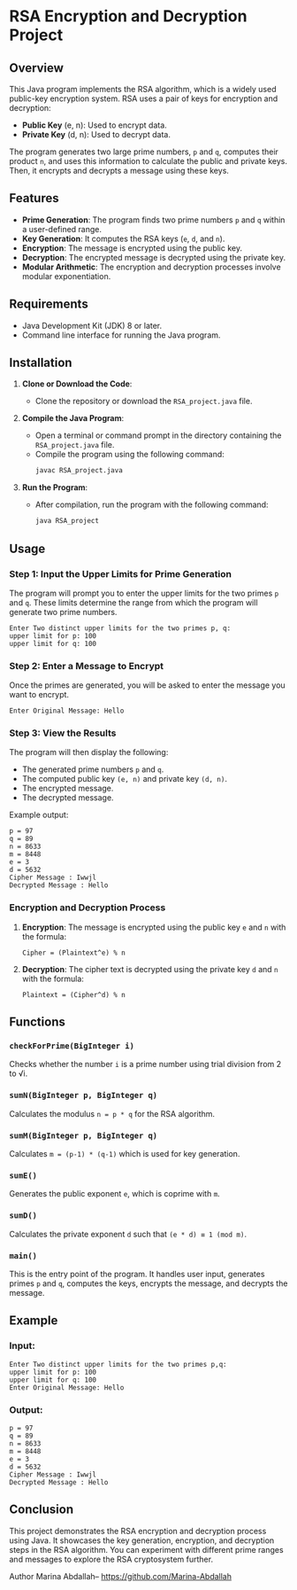 # RSA Encryption and Decryption Project

## Overview
This Java program implements the RSA algorithm, which is a widely used public-key encryption system. RSA uses a pair of keys for encryption and decryption:
- **Public Key** (e, n): Used to encrypt data.
- **Private Key** (d, n): Used to decrypt data.

The program generates two large prime numbers, `p` and `q`, computes their product `n`, and uses this information to calculate the public and private keys. Then, it encrypts and decrypts a message using these keys.

## Features
- **Prime Generation**: The program finds two prime numbers `p` and `q` within a user-defined range.
- **Key Generation**: It computes the RSA keys (`e`, `d`, and `n`).
- **Encryption**: The message is encrypted using the public key.
- **Decryption**: The encrypted message is decrypted using the private key.
- **Modular Arithmetic**: The encryption and decryption processes involve modular exponentiation.

## Requirements
- Java Development Kit (JDK) 8 or later.
- Command line interface for running the Java program.

## Installation
1. **Clone or Download the Code**:
   - Clone the repository or download the `RSA_project.java` file.

2. **Compile the Java Program**:
   - Open a terminal or command prompt in the directory containing the `RSA_project.java` file.
   - Compile the program using the following command:
     ```bash
     javac RSA_project.java
     ```

3. **Run the Program**:
   - After compilation, run the program with the following command:
     ```bash
     java RSA_project
     ```

## Usage

### Step 1: Input the Upper Limits for Prime Generation
The program will prompt you to enter the upper limits for the two primes `p` and `q`. These limits determine the range from which the program will generate two prime numbers.

```text
Enter Two distinct upper limits for the two primes p, q:
upper limit for p: 100
upper limit for q: 100
```

### Step 2: Enter a Message to Encrypt
Once the primes are generated, you will be asked to enter the message you want to encrypt.

```text
Enter Original Message: Hello
```

### Step 3: View the Results
The program will then display the following:
- The generated prime numbers `p` and `q`.
- The computed public key `(e, n)` and private key `(d, n)`.
- The encrypted message.
- The decrypted message.

Example output:

```text
p = 97
q = 89
n = 8633
m = 8448
e = 3
d = 5632
Cipher Message : Iwwjl
Decrypted Message : Hello
```

### Encryption and Decryption Process
1. **Encryption**: The message is encrypted using the public key `e` and `n` with the formula:
   ```text
   Cipher = (Plaintext^e) % n
   ```

2. **Decryption**: The cipher text is decrypted using the private key `d` and `n` with the formula:
   ```text
   Plaintext = (Cipher^d) % n
   ```

## Functions

### `checkForPrime(BigInteger i)`
Checks whether the number `i` is a prime number using trial division from 2 to √i.

### `sumN(BigInteger p, BigInteger q)`
Calculates the modulus `n = p * q` for the RSA algorithm.

### `sumM(BigInteger p, BigInteger q)`
Calculates `m = (p-1) * (q-1)` which is used for key generation.

### `sumE()`
Generates the public exponent `e`, which is coprime with `m`.

### `sumD()`
Calculates the private exponent `d` such that `(e * d) ≡ 1 (mod m)`.

### `main()`
This is the entry point of the program. It handles user input, generates primes `p` and `q`, computes the keys, encrypts the message, and decrypts the message.

## Example

### Input:
```text
Enter Two distinct upper limits for the two primes p,q:
upper limit for p: 100
upper limit for q: 100
Enter Original Message: Hello
```

### Output:
```text
p = 97
q = 89
n = 8633
m = 8448
e = 3
d = 5632
Cipher Message : Iwwjl
Decrypted Message : Hello
```

## Conclusion
This project demonstrates the RSA encryption and decryption process using Java. It showcases the key generation, encryption, and decryption steps in the RSA algorithm. You can experiment with different prime ranges and messages to explore the RSA cryptosystem further.

Author
Marina Abdallah– https://github.com/Marina-Abdallah
